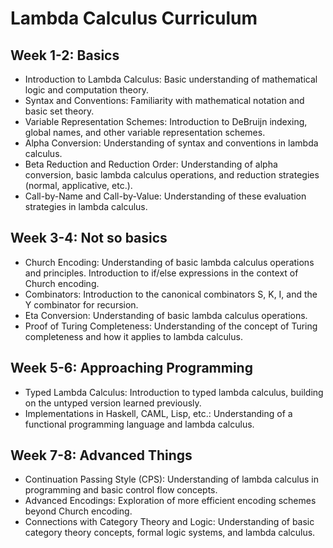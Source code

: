 # Lambda Calculus Curriculum

## Week 1-2: Basics

- Introduction to Lambda Calculus: Basic understanding of mathematical logic and computation theory.
- Syntax and Conventions: Familiarity with mathematical notation and basic set theory.
- Variable Representation Schemes: Introduction to DeBruijn indexing, global names, and other variable representation schemes.
- Alpha Conversion: Understanding of syntax and conventions in lambda calculus.
- Beta Reduction and Reduction Order: Understanding of alpha conversion, basic lambda calculus operations, and reduction strategies (normal, applicative, etc.).
- Call-by-Name and Call-by-Value: Understanding of these evaluation strategies in lambda calculus.

## Week 3-4: Not so basics

- Church Encoding: Understanding of basic lambda calculus operations and principles. Introduction to if/else expressions in the context of Church encoding.
- Combinators: Introduction to the canonical combinators S, K, I, and the Y combinator for recursion.
- Eta Conversion: Understanding of basic lambda calculus operations.
- Proof of Turing Completeness: Understanding of the concept of Turing completeness and how it applies to lambda calculus.

## Week 5-6: Approaching Programming

- Typed Lambda Calculus: Introduction to typed lambda calculus, building on the untyped version learned previously.
- Implementations in Haskell, CAML, Lisp, etc.: Understanding of a functional programming language and lambda calculus.

## Week 7-8: Advanced Things

- Continuation Passing Style (CPS): Understanding of lambda calculus in programming and basic control flow concepts.
- Advanced Encodings: Exploration of more efficient encoding schemes beyond Church encoding.
- Connections with Category Theory and Logic: Understanding of basic category theory concepts, formal logic systems, and lambda calculus.
